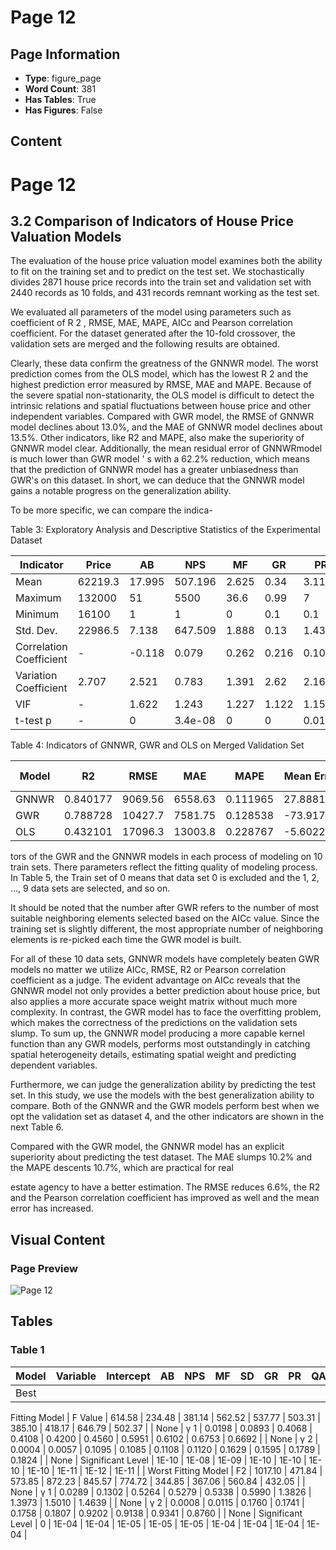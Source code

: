 # Page 12

## Page Information

- **Type**: figure_page
- **Word Count**: 381
- **Has Tables**: True
- **Has Figures**: False

## Content

# Page 12

## 3.2 Comparison of Indicators of House Price Valuation Models

The evaluation of the house price valuation model examines both the ability to fit on the training set and to predict on the test set. We stochastically divides 2871 house price records into the train set and validation set with 2440 records as 10 folds, and 431 records remnant working as the test set.

We evaluated all parameters of the model using parameters such as coefficient of R 2 , RMSE, MAE, MAPE, AICc and Pearson correlation coefficient. For the dataset generated after the 10-fold crossover, the validation sets are merged and the following results are obtained.

Clearly, these data confirm the greatness of the GNNWR model. The worst prediction comes from the OLS model, which has the lowest R 2 and the highest prediction error measured by RMSE, MAE and MAPE. Because of the severe spatial non-stationarity, the OLS model is difficult to detect the intrinsic relations and spatial fluctuations between house price and other independent variables. Compared with GWR model, the RMSE of GNNWR model declines about 13.0%, and the MAE of GNNWR model declines about 13.5%. Other indicators, like R2 and MAPE, also make the superiority of GNNWR model clear. Additionally, the mean residual error of GNNWRmodel is much lower than GWR model ' s with a 62.2% reduction, which means that the prediction of GNNWR model has a greater unbiasedness than GWR's on this dataset. In short, we can deduce that the GNNWR model gains a notable progress on the generalization ability.

To be more specific, we can compare the indica-

Table 3: Exploratory Analysis and Descriptive Statistics of the Experimental Dataset

| Indicator               | Price   |     AB |        NPS |     MF |    GR |     PR |        SD |   QAPS |   NSS |       DSS |
|-------------------------|---------|--------|------------|--------|-------|--------|-----------|--------|-------|-----------|
| Mean                    | 62219.3 | 17.995 |  507.196   |  2.625 | 0.34  | 3.113  |  6586.1   | 3.704  | 1.769 |   930.5   |
| Maximum                 | 132000  | 51     | 5500       | 36.6   | 0.99  | 7      | 24967.2   | 4.5    | 8     | 25110     |
| Minimum                 | 16100   |  1     |    1       |  0     | 0.1   | 0.1    |    23.2   | 0      | 0     |    16.8   |
| Std. Dev.               | 22986.5 |  7.138 |  647.509   |  1.888 | 0.13  | 1.438  |  4933.7   | 1.179  | 1.432 |  1838.5   |
| Correlation Coefficient | -       | -0.118 |    0.079   |  0.262 | 0.216 | 0.105  |    -0.504 | 0.08   | 0.248 |    -0.236 |
| Variation Coefficient   | 2.707   |  2.521 |    0.783   |  1.391 | 2.62  | 2.164  |     0.749 | 3.143  | 1.235 |     0.506 |
| VIF                     | -       |  1.622 |    1.243   |  1.227 | 1.122 | 1.15   |     1.167 | 1.204  | 1.365 |     1.136 |
| t-test p                | -       |  0     |    3.4e-08 |  0     | 0     | 0.0197 |     0     | 0.3208 | 0     |     0     |

Table 4: Indicators of GNNWR, GWR and OLS on Merged Validation Set

| Model   |       R2 |     RMSE |      MAE |     MAPE |   Mean Err. |   Pearson Cor. Coe. |
|---------|----------|----------|----------|----------|-------------|---------------------|
| GNNWR   | 0.840177 |  9069.56 |  6558.63 | 0.111965 |    27.8881  |            0.916637 |
| GWR     | 0.788728 | 10427.7  |  7581.75 | 0.128538 |   -73.9177  |            0.888123 |
| OLS     | 0.432101 | 17096.3  | 13003.8  | 0.228767 |    -5.60228 |            0.657404 |

tors of the GWR and the GNNWR models in each process of modeling on 10 train sets. There parameters reflect the fitting quality of modeling process. In Table 5, the Train set of 0 means that data set 0 is excluded and the 1, 2, ..., 9 data sets are selected, and so on.

It should be noted that the number after GWR refers to the number of most suitable neighboring elements selected based on the AICc value. Since the training set is slightly different, the most appropriate number of neighboring elements is re-picked each time the GWR model is built.

For all of these 10 data sets, GNNWR models have completely beaten GWR models no matter we utilize AICc, RMSE, R2 or Pearson correlation coefficient as a judge. The evident advantage on AICc reveals that the GNNWR model not only provides a better prediction about house price, but also applies a more accurate space weight matrix without much more complexity. In contrast, the GWR model has to face the overfitting problem, which makes the correctness of the predictions on the validation sets slump. To sum up, the GNNWR model producing a more capable kernel function than any GWR models, performs most outstandingly in catching spatial heterogeneity details, estimating spatial weight and predicting dependent variables.

Furthermore, we can judge the generalization ability by predicting the test set. In this study, we use the models with the best generalization ability to compare. Both of the GNNWR and the GWR models perform best when we opt the validation set as dataset 4, and the other indicators are shown in the next Table 6.

Compared with the GWR model, the GNNWR model has an explicit superiority about predicting the test dataset. The MAE slumps 10.2% and the MAPE descents 10.7%, which are practical for real

estate agency to have a better estimation. The RMSE reduces 6.6%, the R2 and the Pearson correlation coefficient has improved as well and the mean error has increased.

## Visual Content

### Page Preview

![Page 12](/projects/llms/images/2202.04358v1_page_12.png)

## Tables

### Table 1

| Model | Variable | Intercept | AB | NPS | MF | SD | GR | PR | QAPS | NSS | DSS |
| --- | --- | --- | --- | --- | --- | --- | --- | --- | --- | --- | --- |
| Best
Fitting
Model | F Value | 614.58 | 234.48 | 381.14 | 562.52 | 537.77 | 503.31 | 385.10 | 418.17 | 646.79 | 502.37 |
| None | γ
1 | 0.0198 | 0.0893 | 0.4068 | 0.4108 | 0.4200 | 0.4560 | 0.5951 | 0.6102 | 0.6753 | 0.6692 |
| None | γ
2 | 0.0004 | 0.0057 | 0.1095 | 0.1085 | 0.1108 | 0.1120 | 0.1629 | 0.1595 | 0.1789 | 0.1824 |
| None | Significant
Level | 1E-10 | 1E-08 | 1E-09 | 1E-10 | 1E-10 | 1E-10 | 1E-10 | 1E-11 | 1E-12 | 1E-11 |
| Worst
Fitting
Model | F2 | 1017.10 | 471.84 | 573.85 | 872.23 | 845.57 | 774.72 | 344.85 | 367.06 | 560.84 | 432.05 |
| None | γ
1 | 0.0289 | 0.1302 | 0.5264 | 0.5279 | 0.5338 | 0.5990 | 1.3826 | 1.3973 | 1.5010 | 1.4639 |
| None | γ
2 | 0.0008 | 0.0115 | 0.1760 | 0.1741 | 0.1758 | 0.1807 | 0.9202 | 0.9138 | 0.9341 | 0.8760 |
| None | Significant
Level | 0 | 1E-04 | 1E-04 | 1E-05 | 1E-05 | 1E-05 | 1E-04 | 1E-04 | 1E-04 | 1E-04 |
